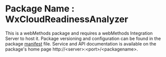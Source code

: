# Package Name : WxCloudReadinessAnalyzer
This is a webMethods package and requires a webMethods Integration Server to host it. Package versioning and configuration can be found in the package [manifest](./WxCloudReadinessAnalyzer/manifest.v3) file. Service and API documentation is available on the package's home page http://&lt;server&gt;:&lt;port&gt;/&lt;packagename>.